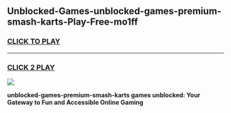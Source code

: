 
## Unblocked-Games-unblocked-games-premium-smash-karts-Play-Free-mo1ff
<h3>
<a href="https://premium76.site?title=unblocked-games-premium-smash-karts&ref=20A">CLICK TO PLAY</a></h3>
<hr>

<h3>
<a href="https://premium76.site?title=unblocked-games-premium-smash-karts&ref=20A">CLICK 2 PLAY</a>
  
</h3>

<a href="https://premium76.site?title=unblocked-games-premium-smash-karts&ref=20A"><img src="https://clearcache.store/games.png"></a>


**unblocked-games-premium-smash-karts games unblocked: Your Gateway to Fun and Accessible Online Gaming**
